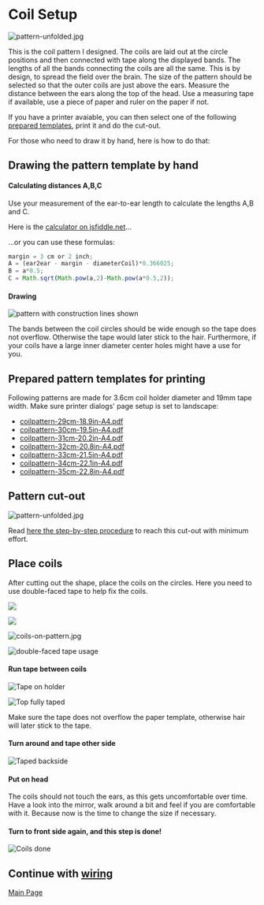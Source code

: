 
# Coil Setup

![pattern-unfolded.jpg](../photos/pattern-unfolded.jpg)

This is the coil pattern I designed. The coils are laid out at the circle positions and then connected with tape along the displayed bands.
The lengths of all the bands connecting the coils are all the same. This is by design, to spread the field over the brain.
The size of the pattern should be selected so that the outer coils are just above the ears.
Measure the distance between the ears along the top of the head. Use a measuring tape if available, use a piece of paper and ruler on the paper if not.

If you have a printer avaiable, you can then select one of the following [prepared templates](#prepared-pattern-templates-for-printing), print it and do the cut-out.

For those who need to draw it by hand, here is how to do that:

## Drawing the pattern template by hand

#### Calculating distances A,B,C

Use your measurement of the ear-to-ear length to calculate the lengths A,B and C.

Here is the [calculator on jsfiddle.net](https://jsfiddle.net/TMSuino/aajudjLj/embedded/result/)...

...or you can use these formulas:

```javascript
margin = 3 cm or 2 inch;
A = (ear2ear - margin - diameterCoil)*0.366025;
B = a*0.5;
C = Math.sqrt(Math.pow(a,2)-Math.pow(a*0.5,2));
```

#### Drawing

![pattern with construction lines shown](../images/handdrawing-construction-lines.png)

The bands between the coil circles should be wide enough so the tape does not overflow. Otherwise the tape would later stick to the hair.
Furthermore, if your coils have a large inner diameter center holes might have a use for you. 

## Prepared pattern templates for printing

Following patterns are made for 3.6cm coil holder diameter and 19mm tape width.
Make sure printer dialogs' page setup is set to landscape:
- [coilpattern-29cm-18.9in-A4.pdf](../print-patterns/coilpattern-29cm-18.9in-A4.pdf)
- [coilpattern-30cm-19.5in-A4.pdf](../print-patterns/coilpattern-30cm-19.5in-A4.pdf)
- [coilpattern-31cm-20.2in-A4.pdf](../print-patterns/coilpattern-31cm-20.2in-A4.pdf)
- [coilpattern-32cm-20.8in-A4.pdf](../print-patterns/coilpattern-32cm-20.8in-A4.pdf)
- [coilpattern-33cm-21.5in-A4.pdf](../print-patterns/coilpattern-33cm-21.5in-A4.pdf)
- [coilpattern-34cm-22.1in-A4.pdf](../print-patterns/coilpattern-34cm-22.1in-A4.pdf)
- [coilpattern-35cm-22.8in-A4.pdf](../print-patterns/coilpattern-35cm-22.8in-A4.pdf)

  
## Pattern cut-out

![pattern-unfolded.jpg](../photos/pattern-unfolded.jpg)

Read [here the step-by-step procedure](../cutout/README.md) to reach this cut-out with minimum effort.

## Place coils

After cutting out the shape, place the coils on the circles. Here you need to use double-faced tape to help fix the coils.

![](../photos/pattern-with-double-faced-tape1.jpg)

![](../photos/pattern-with-double-faced-tape2.jpg)

![coils-on-pattern.jpg](../photos/coils-on-pattern.jpg)

![double-faced tape usage](../photos/double-faced-tape.jpg)

#### Run tape between coils

![Tape on holder](../photos/tape-1st.jpg)

![Top fully taped](../photos/first-side-fully-taped.jpg)

Make sure the tape does not overflow the paper template, otherwise hair will later stick to the tape.

#### Turn around and tape other side

![Taped backside](../photos/backside-fully-taped.jpg)

#### Put on head

The coils should not touch the ears, as this gets uncomfortable over time.
Have a look into the mirror, walk around a bit and feel if you are comfortable with it.
Because now is the time to change the size if necessary.

#### Turn to front side again, and this step is done!

![Coils done](../photos/fully-taped.jpg)

## Continue with [wiring](../wiring/README.md)

[Main Page](../README.md)
